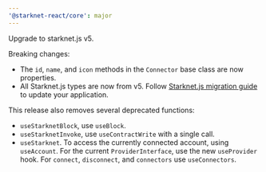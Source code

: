 ```yaml
---
'@starknet-react/core': major
---
```


Upgrade to starknet.js v5.

Breaking changes:

- The `id`, `name`, and `icon` methods in the `Connector` base class are now
  properties.
- All Starknet.js types are now from v5. Follow [Starknet.js migration
  guide](https://www.starknetjs.com/docs/guides/migrate) to update your
  application.

This release also removes several deprecated functions:

- `useStarknetBlock`, use `useBlock`.
- `useStarknetInvoke`, use `useContractWrite` with a single call.
- `useStarknet`. To access the currently connected account, using
  `useAccount`. For the current `ProviderInterface`, use the new `useProvider`
  hook. For `connect`, `disconnect`, and `connectors` use `useConnectors`.
